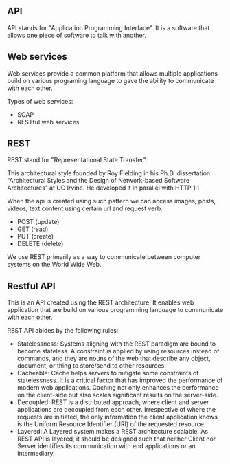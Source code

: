 ﻿## API

API stands for "Application Programming Interface".
It is a software that allows one piece of software to talk with another.

## Web services

Web services provide a common platform that allows multiple applications build on various programing language to gave the ability to communicate 
with each other.

Types of web services:
- SOAP
- RESTful web services

## REST

REST stand for "Representational State Transfer". 

This architectural style founded by Roy Fielding in his Ph.D. dissertation:
“Architectural Styles and the Design of Network-based Software Architectures” at UC Irvine. 
He developed it in parallel with HTTP 1.1

When the api is created using such pattern we can access images, posts, videos, text content using certain url and request verb:
- POST (update)
- GET (read)
- PUT (create)
- DELETE (delete)

We use REST primarily as a way to communicate between computer systems on the World Wide Web.

## Restful API

This is an API created using the REST architecture.
It enables web application that are build on various programming language to communicate with each other.

REST API abides by the following rules:

- Statelessness: Systems aligning with the REST paradigm are bound to become stateless. A constraint is applied by using resources instead of commands, and they are nouns of the web that describe any object, document, or thing to store/send to other resources.
- Cacheable: Cache helps servers to mitigate some constraints of statelessness. It is a critical factor that has improved the performance of modern web applications. Caching not only enhances the performance on the client-side but also scales significant results on the server-side.
- Decoupled: REST is a distributed approach, where client and server applications are decoupled from each other. Irrespective of where the requests are initiated, the only information the client application knows is the Uniform Resource Identifier (URI) of the requested resource.
- Layered: A Layered system makes a REST architecture scalable. As REST API is layered, it should be designed such that neither Client nor Server identifies its communication with end applications or an intermediary.